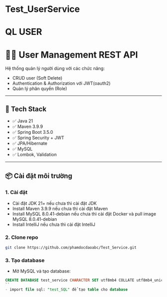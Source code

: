 # Test_UserService
QL USER
=======
# 🧑‍💻 User Management REST API

Hệ thống quản lý người dùng với các chức năng:
- CRUD user (Soft Delete)
- Authentication & Authorization với JWT(oauth2)
- Quản lý phân quyền (Role)

---

## 🚀 Tech Stack

- ✅ Java 21
- ✅ Maven 3.9.9
- ✅ Spring Boot 3.5.0
- ✅ Spring Security + JWT
- ✅ JPA/Hibernate
- ✅ MySQL
- ✅ Lombok, Validation

---

## 📦 Cài đặt môi trường

### 1. Cài đặt
- Cài đặt JDK 21+ nếu chưa thì cài đặt JDK
- Install Maven 3.9.9 nếu chưa thì cài đặt Maven
- Install MySQL 8.0.41-debian nếu chưa thì cài đặt Docker và pull image MySQL 8.0.41-debian
- Install IntelliJ nếu chưa thì cài đặt IntelliJ

### 2. Clone repo

```bash
git clone https://github.com/phamdocdaoabc/Test_Service.git
```

### 3. Tạo database

- Mở MySQL và tạo database:

```sql
CREATE DATABASE test_service CHARACTER SET utf8mb4 COLLATE utf8mb4_unicode_ci;
``
- import file sql: "test_SQL" để tạo table cho database
